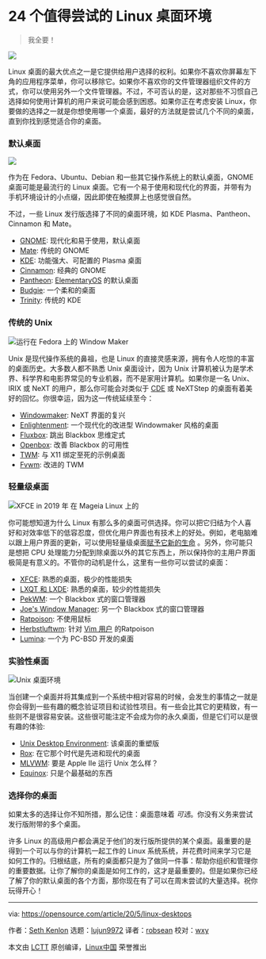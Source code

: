 [#]: collector: (lujun9972)
[#]: translator: (robsean)
[#]: reviewer: (wxy)
[#]: publisher: (wxy)
[#]: url: (https://linux.cn/article-12487-1.html)
[#]: subject: (24 Linux desktops you need to try)
[#]: via: (https://opensource.com/article/20/5/linux-desktops)
[#]: author: (Seth Kenlon https://opensource.com/users/seth)

24 个值得尝试的 Linux 桌面环境
======

> 我全要！

![](https://img.linux.net.cn/data/attachment/album/202008/04/222604tj9mpc66zyzxppbx.jpg)

Linux 桌面的最大优点之一是它提供给用户选择的权利。如果你不喜欢你屏幕左下角的应用程序菜单，你可以移除它。如果你不喜欢你的文件管理器组织文件的方式，你可以使用另外一个文件管理器。不过，不可否认的是，这对那些不习惯自己选择如何使用计算机的用户来说可能会感到困惑。如果你正在考虑安装 Linux，你要做的选择之一就是你想使用哪一个桌面，最好的方法就是尝试几个不同的桌面，直到你找到感觉适合你的桌面。

### 默认桌面

![][2]

作为在 Fedora、Ubuntu、Debian 和一些其它操作系统上的默认桌面，GNOME 桌面可能是最流行的 Linux 桌面。它有一个易于使用和现代化的界面，并带有为手机环境设计的小点缀，因此即使在触摸屏上也感觉很自然。

不过，一些 Linux 发行版选择了不同的桌面环境，如 KDE Plasma、Pantheon、Cinnamon 和 Mate。

  * [GNOME][3]: 现代化和易于使用，默认桌面
  * [Mate][4]: 传统的 GNOME
  * [KDE][5]: 功能强大、可配置的 Plasma 桌面
  * [Cinnamon][6]: 经典的 GNOME
  * [Pantheon][7]: [ElementaryOS][8] 的默认桌面
  * [Budgie][9]: 一个柔和的桌面
  * [Trinity][10]: 传统的 KDE

### 传统的 Unix

![运行在 Fedora 上的 Window Maker][11]

Unix 是现代操作系统的鼻祖，也是 Linux 的直接灵感来源，拥有令人吃惊的丰富的桌面历史。大多数人都不熟悉 Unix 桌面设计，因为 Unix 计算机被认为是学术界、科学界和电影界常见的专业机器，而不是家用计算机。如果你是一名 Unix、IRIX 或 NeXT 的用户，那么你可能会对类似于 [CDE][12] 或 NeXTStep 的桌面有着美好的回忆。你很幸运，因为这一传统延续至今：

  * [Windowmaker][13]: NeXT 界面的复兴
  * [Enlightenment][14]: 一个现代化的改进型 Windowmaker 风格的桌面
  * [Fluxbox][15]: 跳出 Blackbox 思维定式
  * [Openbox][16]: 改善 Blackbox 的可用性
  * [TWM][17]: 与 X11 绑定至死的示例桌面
  * [Fvwm][18]: 改进的 TWM

### 轻量级桌面

![XFCE in 2019 年 在 Mageia Linux 上的][19]

你可能想知道为什么 Linux 有那么多的桌面可供选择。你可以把它归结为个人喜好和对效率低下的低容忍度，但优化用户界面也有技术上的好处。例如，老电脑难以跟上用户界面的更新，可以使用轻量级桌面[赋予它新的生命](<https://opensource.com/article/20/2/macbook-linux-elementary>) 。另外，你可能只是想把 CPU 处理能力分配到除桌面以外的其它东西上，所以保持你的主用户界面极简是有意义的。不管你的动机是什么，这里有一些你可以尝试的桌面：

  * [XFCE][20]: 熟悉的桌面，极少的性能损失
  * [LXQT 和 LXDE][21]: 熟悉的桌面，较少的性能损失
  * [PekWM][22]: 一个 Blackbox 式的窗口管理器
  * [Joe's Window Manager][23]: 另一个 Blackbox 式的窗口管理器
  * [Ratpoison][24]: 不使用鼠标
  * [Herbstluftwm][25]: 针对 [Vim 用户][26] 的Ratpoison
  * [Lumina][27]: 一个为 PC-BSD 开发的桌面

### 实验性桌面

![Unix 桌面环境][28]

当创建一个桌面并将其集成到一个系统中相对容易的时候，会发生的事情之一就是你会得到一些有趣的概念验证项目和试验性项目。有一些会比其它的更精致，有一些则不是很容易安装。这些很可能注定不会成为你的永久桌面，但是它们可以是很有趣的体验:

  * [Unix Desktop Environment][29]: 该桌面的重塑版
  * [Rox][30]: 在它那个时代是先进和现代的桌面
  * [MLVWM][31]: 要是 Apple IIe 运行 Unix 怎么样？
  * [Equinox][32]: 只是个最基础的东西

### 选择你的桌面

如果太多的选择让你不知所措，那么记住：桌面意味着 *可选*。你没有义务来尝试发行版附带的多个桌面。

许多 Linux 的高级用户都会满足于他们的发行版所提供的某个桌面。最重要的是得到一个可以与你的计算机一起工作的 Linux 系统系统，并花费时间来学习它是如何工作的。归根结底，所有的桌面都只是为了做同一件事：帮助你组织和管理你的重要数据。让你了解你的桌面是如何工作的，这才是最重要的。但是如果你已经了解了你的默认桌面的各个方面，那你现在有了可以在周末尝试的大量选择。祝你玩得开心！

--------------------------------------------------------------------------------

via: https://opensource.com/article/20/5/linux-desktops

作者：[Seth Kenlon][a]
选题：[lujun9972][b]
译者：[robsean](https://github.com/robsean)
校对：[wxy](https://github.com/wxy)

本文由 [LCTT](https://github.com/LCTT/TranslateProject) 原创编译，[Linux中国](https://linux.cn/) 荣誉推出

[a]: https://opensource.com/users/seth
[b]: https://github.com/lujun9972
[1]: https://opensource.com/sites/default/files/styles/image-full-size/public/lead-images/linux-penguins.png?itok=yKOpaJM_ (Penguins)
[2]: https://opensource.com/sites/default/files/advent-gnome.jpg
[3]: https://linux.cn/article-11675-1.html
[4]: https://linux.cn/article-11703-1.html
[5]: https://linux.cn/article-11728-1.html
[6]: https://linux.cn/article-8606-1.html
[7]: https://linux.cn/article-11660-1.html
[8]: https://elementary.io/
[9]: https://linux.cn/article-10547-1.html
[10]: https://opensource.com/article/19/12/linux-trinity-desktop-environment-tde
[11]: https://opensource.com/sites/default/files/uploads/advent-windowmaker.jpg (Window Maker running on Fedora)
[12]: https://sourceforge.net/projects/cdesktopenv/
[13]: https://linux.cn/article-11650-1.html
[14]: https://opensource.com/article/19/12/linux-enlightenment-desktop
[15]: https://linux.cn/article-12082-1.html
[16]: https://linux.cn/article-11698-1.html
[17]: https://linux.cn/article-11734-1.html
[18]: https://linux.cn/article-11712-1.html
[19]: https://opensource.com/sites/default/files/advent-xfce.jpg (XFCE on Mageia Linux in 2019)
[20]: https://linux.cn/article-10413-1.html
[21]: https://opensource.com/article/19/12/lxqt-lxde-linux-desktop
[22]: https://linux.cn/article-11670-1.html
[23]: https://opensource.com/article/19/12/joes-window-manager-linux-desktop
[24]: https://opensource.com/article/19/12/ratpoison-linux-desktop
[25]: https://linux.cn/article-11734-1.html
[26]: https://opensource.com/resources/what-vim
[27]: https://linux.cn/article-11706-1.html
[28]: https://opensource.com/sites/default/files/uploads/advent-ude.jpg (Unix Desktop Environment)
[29]: https://opensource.com/article/19/12/linux-unix-desktop-environment-ude
[30]: https://linux.cn/article-12123-1.html
[31]: https://linux.cn/article-11720-1.html
[32]: https://opensource.com/article/19/12/ede-linux-desktop
